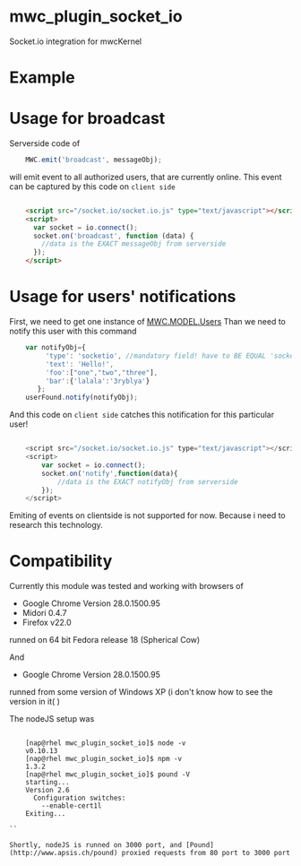 mwc_plugin_socket_io
====================

Socket.io integration for mwcKernel


Example
====================



Usage for broadcast
====================

Serverside code of

```javascript
    MWC.emit('broadcast', messageObj);
```

will emit event to all authorized users, that are currently online.
This event can be captured by this code on `client side`

```html

    <script src="/socket.io/socket.io.js" type="text/javascript"></script>
    <script>
      var socket = io.connect();
      socket.on('broadcast', function (data) {
        //data is the EXACT messageObj from serverside
      });
    </script>

```

Usage for users' notifications
====================

First, we need to get one instance of [MWC.MODEL.Users](https://github.com/mywebclass/mwc_kernel#the-model-of-user)
Than we need to notify this user with this command

```javascript
    var notifyObj={
         'type': 'socketio', //mandatory field! have to BE EQUAL 'socketio'
         'text': 'Hello!',
         'foo':["one","two","three"],
         'bar':{'lalala':'3ryblya'}
       };
    userFound.notify(notifyObj);
```

And this code on `client side` catches this notification for this particular user!

```javascript

    <script src="/socket.io/socket.io.js" type="text/javascript"></script>
    <script>
        var socket = io.connect();
        socket.on('notify',function(data){
            //data is the EXACT notifyObj from serverside
        });
    </script>


```

Emiting of events on clientside is not supported for now. Because i need to research this technology.

Compatibility
====================
Currently this module was tested and working with browsers of

 - Google Chrome Version 28.0.1500.95
 - Midori 0.4.7
 - Firefox v22.0

runned on 64 bit Fedora release 18 (Spherical Cow)

And

 - Google Chrome Version 28.0.1500.95

runned from some version of Windows XP (i don't know how to see the version in it( )

The nodeJS setup was
```shell

    [nap@rhel mwc_plugin_socket_io]$ node -v
    v0.10.13
    [nap@rhel mwc_plugin_socket_io]$ npm -v
    1.3.2
    [nap@rhel mwc_plugin_socket_io]$ pound -V
    starting...
    Version 2.6
      Configuration switches:
        --enable-cert1l
    Exiting...

``

Shortly, nodeJS is runned on 3000 port, and [Pound](http://www.apsis.ch/pound) proxied requests from 80 port to 3000 port

